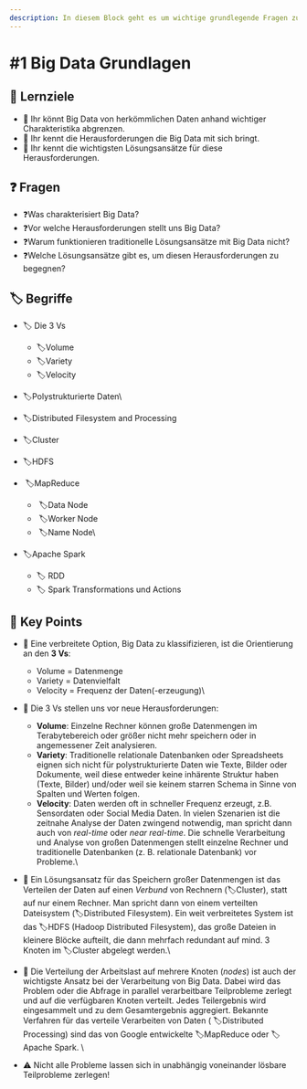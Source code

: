 ```yaml
---
description: In diesem Block geht es um wichtige grundlegende Fragen zu Big Data.
---
```


# #1 Big Data Grundlagen

## :dart: Lernziele

* :dart: Ihr könnt Big Data von herkömmlichen Daten anhand wichtiger Charakteristika abgrenzen.
* :dart: Ihr kennt die Herausforderungen die Big Data mit sich bringt.
* :dart: Ihr kennt die wichtigsten Lösungsansätze für diese Herausforderungen.

## :question: Fragen

* :question:Was charakterisiert Big Data?
* :question:Vor welche Herausforderungen stellt uns Big Data?
* :question:Warum funktionieren traditionelle Lösungsansätze mit Big Data nicht?
* :question:Welche Lösungsansätze gibt es, um diesen Herausforderungen zu begegnen?

## :label: Begriffe

* :label: Die 3 Vs
  * :label:Volume
  * :label:Variety
  * :label:Velocity
* :label:Polystrukturierte Daten\

* :label:Distributed Filesystem and Processing
* :label:Cluster
* :label:HDFS
* ​ :label:MapReduce
  * ​​ :label:Data Node
  * ​​ :label:Worker Node
  * ​​ :label:Name Node\

* :label:Apache Spark
  * :label: RDD
  * :label: Spark Transformations und Actions

## :key: Key Points

* :key: Eine verbreitete Option, Big Data zu klassifizieren, ist die Orientierung an den **3 Vs**:
  * Volume = Datenmenge
  * Variety = Datenvielfalt
  * Velocity = Frequenz der Daten(-erzeugung)\

* :key: Die 3 Vs stellen uns vor neue Herausforderungen:
  * **Volume**: Einzelne Rechner können große Datenmengen im Terabytebereich oder größer nicht mehr speichern oder in angemessener Zeit analysieren.
  * **Variety**: Traditionelle relationale Datenbanken oder Spreadsheets eignen sich nicht für polystrukturierte Daten wie Texte, Bilder oder Dokumente, weil diese entweder keine inhärente Struktur haben (Texte, Bilder) und/oder weil sie keinem starren Schema in Sinne von Spalten und Werten folgen.
  * **Velocity**: Daten werden oft in schneller Frequenz erzeugt, z.B. Sensordaten oder Social Media Daten. In vielen Szenarien ist die zeitnahe Analyse der Daten zwingend notwendig, man spricht dann auch von _real-time_ oder _near real-time_. Die schnelle Verarbeitung und Analyse von großen Datenmengen stellt einzelne Rechner und traditionelle Datenbanken (z. B. relationale Datenbank) vor Probleme.\

* :key: Ein Lösungsansatz für das Speichern großer Datenmengen ist das Verteilen der Daten auf einen _Verbund_ von Rechnern (:label:Cluster), statt auf nur einem Rechner. Man spricht dann von einem verteilten Dateisystem (:label:Distributed Filesystem). Ein weit verbreitetes System ist das :label:HDFS (Hadoop Distributed Filesystem), das große Dateien in kleinere Blöcke aufteilt, die dann mehrfach redundant auf mind. 3 Knoten im :label:Cluster abgelegt werden.\

* :key: Die Verteilung der Arbeitslast auf mehrere Knoten (_nodes_) ist auch der wichtigste Ansatz bei der Verarbeitung von Big Data. Dabei wird das Problem oder die Abfrage in parallel verarbeitbare Teilprobleme zerlegt und auf die verfügbaren Knoten verteilt. Jedes Teilergebnis wird eingesammelt und zu dem Gesamtergebnis aggregiert. Bekannte Verfahren für das verteile Verarbeiten von Daten ( :label:Distributed Processing) sind das von Google entwickelte :label:MapReduce oder :label:Apache Spark. \

* :warning: Nicht alle Probleme lassen sich in unabhängig voneinander lösbare Teilprobleme zerlegen!

